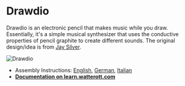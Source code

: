 # Drawdio
Drawdio is an electronic pencil that makes music while you draw.
Essentially, it's a simple musical synthesizer that uses the conductive properties of pencil graphite to create different sounds.
The original design/idea is from [Jay Silver](http://drawdio.com).

![Drawdio](https://github.com/watterott/Drawdio/raw/master/hardware/Drawdio_v10.jpg)

* Assembly Instructions:
[English](https://github.com/watterott/Drawdio/raw/master/hardware/Drawdio_en.pdf), 
[German](https://github.com/watterott/Drawdio/raw/master/hardware/Drawdio_de.pdf), 
[Italian](https://github.com/watterott/Drawdio/raw/master/hardware/Drawdio_it.pdf)
* **[Documentation on learn.watterott.com](https://learn.watterott.com)**
